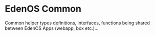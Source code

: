 # EdenOS Common

Common helper types definitions, interfaces, functions being shared between EdenOS Apps
(webapp, box etc.)...
